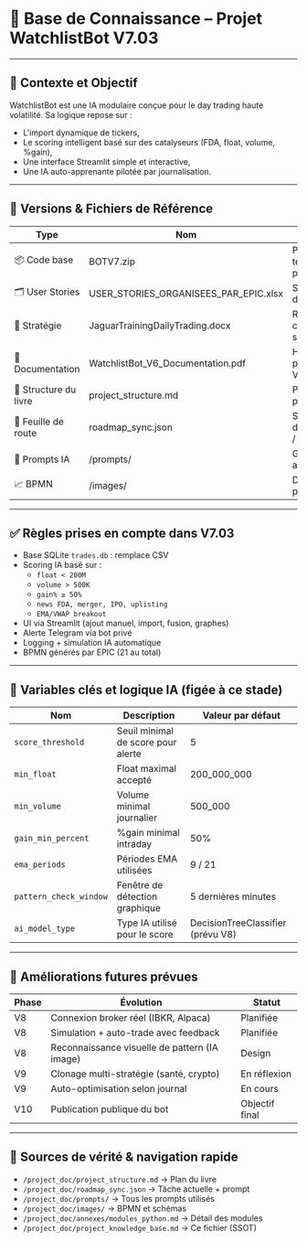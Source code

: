 
# 🧠 Base de Connaissance – Projet WatchlistBot V7.03

---

## 📌 Contexte et Objectif

WatchlistBot est une IA modulaire conçue pour le day trading haute volatilité. Sa logique repose sur :
- L'import dynamique de tickers,
- Le scoring intelligent basé sur des catalyseurs (FDA, float, volume, %gain),
- Une interface Streamlit simple et interactive,
- Une IA auto-apprenante pilotée par journalisation.

---

## 🔖 Versions & Fichiers de Référence

| Type | Nom | Rôle |
|------|-----|------|
| 📦 Code base | BOTV7.zip | Projet technique principal |
| 🗂 User Stories | USER_STORIES_ORGANISEES_PAR_EPIC.xlsx | Source unique des US/EPICs |
| 🧠 Stratégie | JaguarTrainingDailyTrading.docx | Référence cognitive & scalping |
| 📘 Documentation | WatchlistBot_V6_Documentation.pdf | Historique projet & logique V6 |
| 🧭 Structure du livre | project_structure.md | Plan global du projet |
| 🔄 Feuille de route | roadmap_sync.json | Synchronisation dynamique bot / IA |
| 💬 Prompts IA | /prompts/ | Génération assistée IA |
| 📈 BPMN | /images/ | Diagrammes par EPIC |

---

## ✅ Règles prises en compte dans V7.03

- Base SQLite `trades.db` : remplace CSV
- Scoring IA basé sur :
  - `float < 200M`
  - `volume > 500K`
  - `gain% ≥ 50%`
  - `news FDA, merger, IPO, uplisting`
  - `EMA/VWAP breakout`
- UI via Streamlit (ajout manuel, import, fusion, graphes)
- Alerte Telegram via bot privé
- Logging + simulation IA automatique
- BPMN générés par EPIC (21 au total)

---

## 🔧 Variables clés et logique IA (figée à ce stade)

| Nom | Description | Valeur par défaut |
|-----|-------------|-------------------|
| `score_threshold` | Seuil minimal de score pour alerte | 5 |
| `min_float` | Float maximal accepté | 200_000_000 |
| `min_volume` | Volume minimal journalier | 500_000 |
| `gain_min_percent` | %gain minimal intraday | 50% |
| `ema_periods` | Périodes EMA utilisées | 9 / 21 |
| `pattern_check_window` | Fenêtre de détection graphique | 5 dernières minutes |
| `ai_model_type` | Type IA utilisé pour le score | DecisionTreeClassifier (prévu V8) |

---

## 🔁 Améliorations futures prévues

| Phase | Évolution | Statut |
|-------|-----------|--------|
| V8 | Connexion broker réel (IBKR, Alpaca) | Planifiée |
| V8 | Simulation + auto-trade avec feedback | Planifiée |
| V8 | Reconnaissance visuelle de pattern (IA image) | Design |
| V9 | Clonage multi-stratégie (santé, crypto) | En réflexion |
| V9 | Auto-optimisation selon journal | En cours |
| V10 | Publication publique du bot | Objectif final |

---

## 🧠 Sources de vérité & navigation rapide

- `/project_doc/project_structure.md` → Plan du livre
- `/project_doc/roadmap_sync.json` → Tâche actuelle + prompt
- `/project_doc/prompts/` → Tous les prompts utilisés
- `/project_doc/images/` → BPMN et schémas
- `/project_doc/annexes/modules_python.md` → Détail des modules
- `/project_doc/project_knowledge_base.md` → Ce fichier (SSOT)
